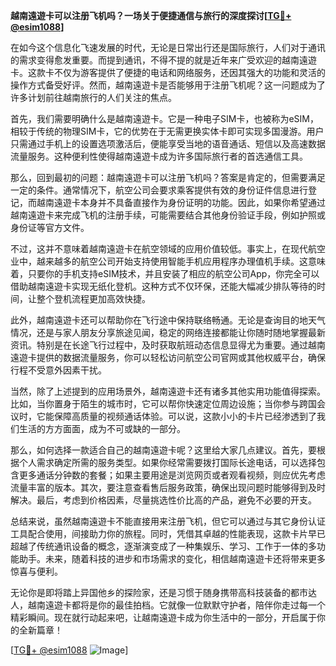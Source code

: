 **越南遠遊卡可以注册飞机吗？一场关于便捷通信与旅行的深度探讨[[TG💪+ @esim1088](https://t.me/s/esim1088)]**

在如今这个信息化飞速发展的时代，无论是日常出行还是国际旅行，人们对于通讯的需求变得愈发重要。而提到通讯，不得不提的就是近年来广受欢迎的越南遠遊卡。这款卡不仅为游客提供了便捷的电话和网络服务，还因其强大的功能和灵活的操作方式备受好评。然而，越南遠遊卡是否能够用于注册飞机呢？这一问题成为了许多计划前往越南旅行的人们关注的焦点。

首先，我们需要明确什么是越南遠遊卡。它是一种电子SIM卡，也被称为eSIM，相较于传统的物理SIM卡，它的优势在于无需更换实体卡即可实现多国漫游。用户只需通过手机上的设置选项激活后，便能享受当地的语音通话、短信以及高速数据流量服务。这种便利性使得越南遠遊卡成为许多国际旅行者的首选通信工具。

那么，回到最初的问题：越南遠遊卡可以注册飞机吗？答案是肯定的，但需要满足一定的条件。通常情况下，航空公司会要求乘客提供有效的身份证件信息进行登记，而越南遠遊卡本身并不具备直接作为身份证明的功能。因此，如果你希望通过越南遠遊卡来完成飞机的注册手续，可能需要结合其他身份验证手段，例如护照或身份证等官方文件。

不过，这并不意味着越南遠遊卡在航空领域的应用价值较低。事实上，在现代航空业中，越来越多的航空公司开始支持使用智能手机应用程序办理值机手续。这意味着，只要你的手机支持eSIM技术，并且安装了相应的航空公司App，你完全可以借助越南遠遊卡实现无纸化登机。这种方式不仅环保，还能大幅减少排队等待的时间，让整个登机流程更加高效快捷。

此外，越南遠遊卡还可以帮助你在飞行途中保持联络畅通。无论是查询目的地天气情况，还是与家人朋友分享旅途见闻，稳定的网络连接都能让你随时随地掌握最新资讯。特别是在长途飞行过程中，及时获取航班动态信息显得尤为重要。通过越南遠遊卡提供的数据流量服务，你可以轻松访问航空公司官网或其他权威平台，确保行程不受意外因素干扰。

当然，除了上述提到的应用场景外，越南遠遊卡还有诸多其他实用功能值得探索。比如，当你置身于陌生的城市时，它可以帮你快速定位周边设施；当你参与跨国会议时，它能保障高质量的视频通话体验。可以说，这款小小的卡片已经渗透到了我们生活的方方面面，成为不可或缺的一部分。

那么，如何选择一款适合自己的越南遠遊卡呢？这里给大家几点建议。首先，要根据个人需求确定所需的服务类型。如果你经常需要拨打国际长途电话，可以选择包含更多通话分钟数的套餐；如果主要用途是浏览网页或者观看视频，则应优先考虑流量丰富的版本。其次，要注意查看售后服务政策，确保出现问题时能够得到及时解决。最后，考虑到价格因素，尽量挑选性价比高的产品，避免不必要的开支。

总结来说，虽然越南遠遊卡不能直接用来注册飞机，但它可以通过与其它身份认证工具配合使用，间接助力你的旅程。同时，凭借其卓越的性能表现，这款卡片早已超越了传统通讯设备的概念，逐渐演变成了一种集娱乐、学习、工作于一体的多功能助手。未来，随着科技的进步和市场需求的变化，相信越南遠遊卡还将带来更多惊喜与便利。

无论你是即将踏上异国他乡的探险家，还是习惯于随身携带高科技装备的都市达人，越南遠遊卡都将是你的最佳拍档。它就像一位默默守护者，陪伴你走过每一个精彩瞬间。现在就行动起来吧，让越南遠遊卡成为你生活中的一部分，开启属于你的全新篇章！

[[TG💪+ @esim1088](https://t.me/s/esim1088) ![Image](https://i.postimg.cc/4NQfJmqS/Snipaste-2025-05-13-00-14-12.png)]